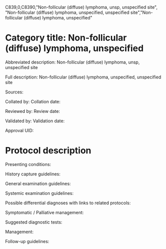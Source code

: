 C839,0,C8390,"Non-follicular (diffuse) lymphoma, unsp, unspecified site", "Non-follicular (diffuse) lymphoma, unspecified, unspecified site","Non-follicular (diffuse) lymphoma, unspecified"
# Category title: Non-follicular (diffuse) lymphoma, unspecified

Abbreviated description: Non-follicular (diffuse) lymphoma, unsp, unspecified site

Full description: Non-follicular (diffuse) lymphoma, unspecified, unspecified site

Sources:

Collated by:
Collation date:

Reviewed by:
Review date:

Validated by:
Validation date:

Approval UID:

# Protocol description

Presenting conditions:

History capture guidelines:

General examination guidelines:

Systemic examination guidelines:

Possible differential diagnoses with links to related protocols:

Symptomatic / Palliative management:

Suggested diagnostic tests:

Management:

Follow-up guidelines:
